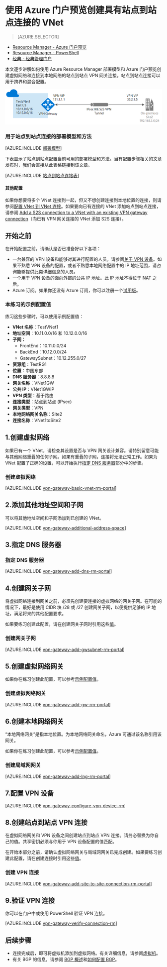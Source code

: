 <properties
    pageTitle="使用 Azure Resource Manager 和 Azure 门户预览创建具有站点到站点 VPN 连接的虚拟网络 | Azure"
    description="如何使用 Resource Manager 部署模型创建 VNet，并使用 S2S VPN 网关连接将其连接到本地网络。"
    services="vpn-gateway"
    documentationcenter="na"
    author="cherylmc"
    manager="carmonm"
    editor=""
    tags="azure-resource-manager" />  

<tags
    ms.assetid="827a4db7-7fa5-4eaf-b7e1-e1518c51c815"
    ms.service="vpn-gateway"
    ms.devlang="na"
    ms.topic="hero-article"
    ms.tgt_pltfrm="na"
    ms.workload="infrastructure-services"
    ms.date="10/14/2016"
    wacn.date="03/28/2017"
    ms.author="cherylmc" />  


# 使用 Azure 门户预览创建具有站点到站点连接的 VNet
> [AZURE.SELECTOR]
- [Resource Manager - Azure 门户预览](/documentation/articles/vpn-gateway-howto-site-to-site-resource-manager-portal/)
- [Resource Manager - PowerShell](/documentation/articles/vpn-gateway-create-site-to-site-rm-powershell/)
- [经典 - 经典管理门户](/documentation/articles/vpn-gateway-site-to-site-create/)

本文逐步讲解如何使用 Azure Resource Manager 部署模型和 Azure 门户预览创建虚拟网络和连接到本地网络的站点到站点 VPN 网关连接。站点到站点连接可以用于跨界和混合配置。

![图表](./media/vpn-gateway-howto-site-to-site-resource-manager-portal/site-to-site-diagram.png)  


### 用于站点到站点连接的部署模型和方法
[AZURE.INCLUDE [部署模型](../../includes/vpn-gateway-deployment-models-include.md)]

下表显示了站点到站点配置当前可用的部署模型和方法。当有配置步骤相关的文章发布时，我们会直接从此表格链接到该文章。

[AZURE.INCLUDE [站点到站点连接表](../../includes/vpn-gateway-table-site-to-site-include.md)]

#### 其他配置
如果你想要将多个 VNet 连接到一起，但又不想创建连接到本地位置的连接，则请参阅[配置 VNet 到 VNet 连接](/documentation/articles/vpn-gateway-vnet-vnet-rm-ps/)。如果要向已有连接的 VNet 添加站点到站点连接，请参阅 [Add a S2S connection to a VNet with an existing VPN gateway connection](/documentation/articles/vpn-gateway-howto-multi-site-to-site-resource-manager-portal/)（向已有 VPN 网关连接的 VNet 添加 S2S 连接）。

## 开始之前
在开始配置之前，请确认是否已准备好以下各项：

* 一台兼容的 VPN 设备和能够对其进行配置的人员。请参阅[关于 VPN 设备](/documentation/articles/vpn-gateway-about-vpn-devices/)。如果不熟悉 VPN 设备的配置，或者不熟悉本地网络配置中的 IP 地址范围，请咨询能够提供此类详细信息的人员。
* 一个用于 VPN 设备的面向外部的公共 IP 地址。此 IP 地址不得位于 NAT 之后。
* Azure 订阅。如果你还没有 Azure 订阅，你可以注册一个[试用版](/pricing/1rmb-trial)。

### <a name="values"></a>本练习的示例配置值
练习这些步骤时，可以使用示例配置值：

* **VNet 名称**：TestVNet1
* **地址空间**：10.11.0.0/16 和 10.12.0.0/16
* **子网：**
  * FrontEnd：10.11.0.0/24
  * BackEnd：10.12.0.0/24
  * GatewaySubnet：10.12.255.0/27
* **资源组**：TestRG1
* **位置**：中国东部
* **DNS 服务器**：8.8.8.8
* **网关名称**：VNet1GW
* **公共 IP**：VNet1GWIP
* **VPN 类型**：基于路由
* **连接类型**：站点到站点 (IPsec)
* **网关类型**：VPN
* **本地网络网关名称**：Site2
* **连接名称**：VNet1toSite2

## <a name="CreatVNet"></a>1.创建虚拟网络
如果已有一个 VNet，请检查其设置是否与 VPN 网关设计兼容。请特别留意可能与其他网络重叠的任何子网。如果有重叠的子网，连接将无法正常工作。如果为 VNet 配置了正确的设置，可以开始执行[指定 DNS 服务器](#dns)部分中的步骤。

### 创建虚拟网络
[AZURE.INCLUDE [vpn-gateway-basic-vnet-rm-portal](../../includes/vpn-gateway-basic-vnet-rm-portal-include.md)]

## <a name="subnets"></a>2.添加其他地址空间和子网
可以将其他地址空间和子网添加到已创建的 VNet。

[AZURE.INCLUDE [vpn-gateway-additional-address-space](../../includes/vpn-gateway-additional-address-space-include.md)]

## <a name="dns"></a>3.指定 DNS 服务器
### 指定 DNS 服务器
[AZURE.INCLUDE [vpn-gateway-add-dns-rm-portal](../../includes/vpn-gateway-add-dns-rm-portal-include.md)]

## <a name="gatewaysubnet"></a>4.创建网关子网
将虚拟网络连接到网关之前，必须先创建要连接的虚拟网络的网关子网。在可能的情况下，最好是使用 CIDR 块 /28 或 /27 创建网关子网，以便提供足够的 IP 地址，满足将来的其他配置要求。

如果要练习创建此配置，请在创建网关子网时引用这些[值](#values)。

### 创建网关子网
[AZURE.INCLUDE [vpn-gateway-add-gwsubnet-rm-portal](../../includes/vpn-gateway-add-gwsubnet-rm-portal-include.md)]

## <a name="VNetGateway"></a>5.创建虚拟网络网关
如果你在练习创建此配置，可以参考[示例配置值](#values)。

### 创建虚拟网络网关
[AZURE.INCLUDE [vpn-gateway-add-gw-rm-portal](../../includes/vpn-gateway-add-gw-rm-portal-include.md)]

## <a name="LocalNetworkGateway"></a>6.创建本地网络网关
“本地网络网关”是指本地位置。为本地网络网关命名，Azure 可通过该名称引用该网关。

如果你在练习创建此配置，可以参考[示例配置值](#values)。

### 创建局域网网关
[AZURE.INCLUDE [vpn-gateway-add-lng-rm-portal](../../includes/vpn-gateway-add-lng-rm-portal-include.md)]

## <a name="VPNDevice"></a>7.配置 VPN 设备
[AZURE.INCLUDE [vpn-gateway-configure-vpn-device-rm](../../includes/vpn-gateway-configure-vpn-device-rm-include.md)]

## <a name="CreateConnection"></a>8.创建站点到站点 VPN 连接
在虚拟网络网关和 VPN 设备之间创建站点到站点 VPN 连接。请务必替换为你自己的值。共享密钥必须与你用于 VPN 设备配置的值匹配。

在开始本部分之前，请确认虚拟网络网关与局域网网关已完成创建。如果要练习创建此配置，请在创建连接时引用这些[值](#values)。

### 创建 VPN 连接
[AZURE.INCLUDE [vpn-gateway-add-site-to-site-connection-rm-portal](../../includes/vpn-gateway-add-site-to-site-connection-rm-portal-include.md)]

## <a name="VerifyConnection"></a>9.验证 VPN 连接
你可以在门户中或使用 PowerShell 验证 VPN 连接。

[AZURE.INCLUDE [vpn-gateway-verify-connection-rm](../../includes/vpn-gateway-verify-connection-rm-include.md)]

## 后续步骤
*  连接完成后，即可将虚拟机添加到虚拟网络。有关详细信息，请参阅[虚拟机](/documentation/services/virtual-machines/)。
*  有关 BGP 的信息，请参阅 [BGP 概述](/documentation/articles/vpn-gateway-bgp-overview/)和[如何配置 BGP](/documentation/articles/vpn-gateway-bgp-resource-manager-ps/)。

<!---HONumber=Mooncake_1226_2016-->